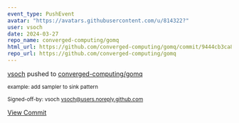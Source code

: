 ```yaml
---
event_type: PushEvent
avatar: "https://avatars.githubusercontent.com/u/814322?"
user: vsoch
date: 2024-03-27
repo_name: converged-computing/gomq
html_url: https://github.com/converged-computing/gomq/commit/9444cb3ca85412bc32f7cfdfc057e4dff0283e26
repo_url: https://github.com/converged-computing/gomq
---
```


<a href='https://github.com/vsoch' target='_blank'>vsoch</a> pushed to <a href='https://github.com/converged-computing/gomq' target='_blank'>converged-computing/gomq</a>

<small>example: add sampler to sink pattern

Signed-off-by: vsoch <vsoch@users.noreply.github.com></small>

<a href='https://github.com/converged-computing/gomq/commit/9444cb3ca85412bc32f7cfdfc057e4dff0283e26' target='_blank'>View Commit</a>